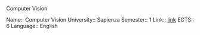 Computer Vision

Name:: Computer Vision
University:: Sapienza
Semester:: 1
Link:: [link](https://corsidilaurea.uniroma1.it/en/view-course-details/2021/29932/20210916103754/0a0b54fd-8511-465e-990c-d03961df570f/5ab5d736-0f6d-4e2a-b78e-0215d8d9d797/9f44843e-04dc-45fe-8dbe-151c4374227e/262fb910-a0b5-41b5-bd76-1be2417b57fe?guid_cv=5ab5d736-0f6d-4e2a-b78e-0215d8d9d797&current_erogata=0a0b54fd-8511-465e-990c-d03961df570f)
ECTS:: 6
Language:: English